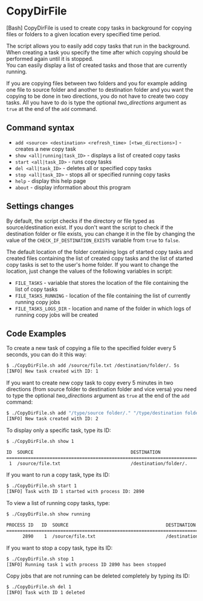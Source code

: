 # CopyDirFile
 [Bash] CopyDirFile is used to create copy tasks in background for copying files or folders to a given location every specified time period.  
 
  The script allows you to easily add copy tasks that run in the background.  
  When creating a task you specify the time after which copying should be performed again until it is stopped.  
  You can easily display a list of created tasks and those that are currently running.  
  
  If you are copying files between two folders and you for example adding one file to source folder and another to destination folder and you want the copying to be done in two directions, you do not have to create two copy tasks. All you have to do is type the optional *two_directions* argument as `true` at the end of the `add` command.  
  
## Command syntax
  - `add <source> <destination> <refresh_time> [<two_directions>]`  - creates a new copy task
  - `show <all|running|task_ID>`  - displays a list of created copy tasks
  - `start <all|task_ID>`  - runs copy tasks
  - `del <all|task_ID>`  - deletes all or specified copy tasks
  - `stop <all|task_ID>`  - stops all or specified running copy tasks
  - `help`  - display this help page
  - `about`  - display information about this program
  
## Settings changes
  By default, the script checks if the directory or file typed as source/destination exist. If you don't want the script to check if the destination folder or file exists, you can change it in the file by changing the value of the `CHECK_IF_DESTINATION_EXISTS` variable from `true` to `false`.  
  
  The default location of the folder containing logs of started copy tasks and created files containing the list of created copy tasks and the list of started copy tasks is set to the user's home folder. If you want to change the location, just change the values of the following variables in script:
  - `FILE_TASKS` - variable that stores the location of the file containing the list of copy tasks
  - `FILE_TASKS_RUNNING` - location of the file containing the list of currently running copy jobs
  - `FILE_TASKS_LOGS_DIR` - location and name of the folder in which logs of running copy jobs will be created
  
## Code Examples

  To create a new task of copying a file to the specified folder every 5 seconds, you can do it this way:
  
  ```sh
  $ ./CopyDirFile.sh add /source/file.txt /destination/folder/. 5s
  [INFO] New task created with ID: 1
  ```

  If you want to create new copy task to copy every 5 minutes in two directions (from source folder to destination folder and vice versa) you need to type the optional *two_directions* argument as `true` at the end of the `add` command:
  
  ```sh
  $ ./CopyDirFile.sh add "/type/source folder/." "/type/destination folder/." 5m true
  [INFO] New task created with ID: 2
  ```
  
  To display only a specific task, type its ID:
  
  ```sh
  $ ./CopyDirFile.sh show 1
  
 ID  SOURCE                                    DESTINATION                               REFRESH  TWO DIRECTION
===============================================================================================================
   1  /source/file.txt                          /destination/folder/.                          5s          false

  ```
  
  If you want to run a copy task, type its ID:
  
  ```sh
  $ ./CopyDirFile.sh start 1
  [INFO] Task with ID 1 started with process ID: 2890
  ```
  
  To view a list of running copy tasks, type:
  
  ```sh
  $ ./CopyDirFile.sh show running

PROCESS ID   ID  SOURCE                                    DESTINATION                               REFRESH  TWO DIRECTION
===========================================================================================================================
        2890    1  /source/file.txt                          /destination/folder/.                          5s          false

  ```
  
  If you want to stop a copy task, type its ID:
  
  ```sh
  $ ./CopyDirFile.sh stop 1
[INFO] Running task 1 with process ID 2890 has been stopped
  ```
  
  Copy jobs that are not running can be deleted completely by typing its ID:
  
  ```sh
  $ ./CopyDirFile.sh del 1
[INFO] Task with ID 1 deleted
  ```

